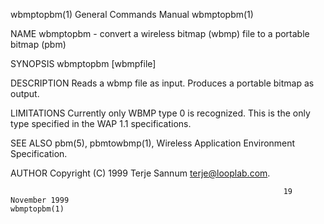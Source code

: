 wbmptopbm(1)                                                  General Commands Manual                                                 wbmptopbm(1)

NAME
       wbmptopbm - convert a wireless bitmap (wbmp) file to a portable bitmap (pbm)

SYNOPSIS
       wbmptopbm [wbmpfile]

DESCRIPTION
       Reads a wbmp file as input.  Produces a portable bitmap as output.

LIMITATIONS
       Currently only WBMP type 0 is recognized.  This is the only type specified in the WAP 1.1 specifications.

SEE ALSO
       pbm(5), pbmtowbmp(1), Wireless Application Environment Specification.

AUTHOR
       Copyright (C) 1999 Terje Sannum <terje@looplab.com>.

                                                                 19 November 1999                                                     wbmptopbm(1)
